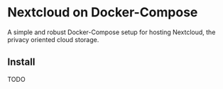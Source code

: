 # Nextcloud on Docker-Compose

A simple and robust Docker-Compose setup for hosting Nextcloud, the privacy oriented cloud storage.

## Install

TODO
